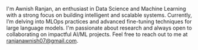 I'm Awnish Ranjan, an enthusiast in Data Science and Machine Learning with a strong focus on building intelligent and scalable systems. Currently, I’m delving into MLOps practices and advanced fine-tuning techniques for large language models. I'm passionate about research and always open to collaborating on impactful AI/ML projects. Feel free to reach out to me at ranjanawnish07@gmail.com.
